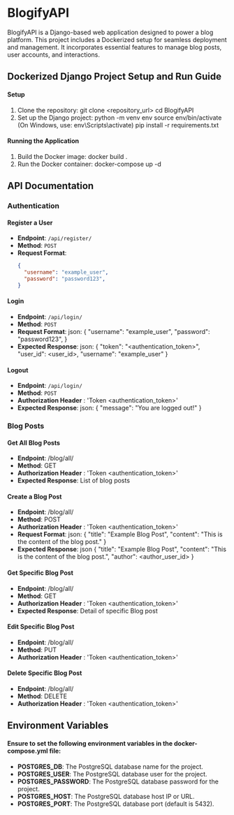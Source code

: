 # BlogifyAPI
BlogifyAPI is a Django-based web application designed to power a blog platform. This project includes a Dockerized setup for seamless deployment and management. It incorporates essential features to manage blog posts, user accounts, and interactions.

## Dockerized Django Project Setup and Run Guide
#### Setup
1. Clone the repository:
   git clone <repository_url>
   cd BlogifyAPI
2. Set up the Django project:
   python -m venv env
   source env/bin/activate  (On Windows, use: env\Scripts\activate)
   pip install -r requirements.txt
#### Running the Application
1. Build the Docker image:
   docker build .
2. Run the Docker container:
   docker-compose up -d
   
## API Documentation
### Authentication

#### Register a User

- **Endpoint**: `/api/register/`
- **Method**: `POST`
- **Request Format**:
  ```json
  {
    "username": "example_user",
    "password": "password123",
  }
  
#### Login

- **Endpoint**: `/api/login/`
- **Method**: `POST`
- **Request Format**:
  json:
  {
    "username": "example_user",
    "password": "password123",
  }
- **Expected Response**:
  json:
  {
    "token": "<authentication_token>",
    "user_id": <user_id>,
    "username": "example_user"
  }

#### Logout
- **Endpoint**: `/api/login/`
- **Method**: `POST`
- **Authorization Header** : 'Token <authentication_token>'
- **Expected Response**:
  json:
  {
    "message": "You are logged out!"
  }
### Blog Posts
#### Get All Blog Posts
- **Endpoint**: /blog/all/
- **Method**: GET
- **Authorization Header** : 'Token <authentication_token>'
- **Expected Response**: List of blog posts
#### Create a Blog Post
- **Endpoint**: /blog/all/
- **Method**: POST
- **Authorization Header** : 'Token <authentication_token>'
- **Request Format**:
  json:
  {
    "title": "Example Blog Post",
    "content": "This is the content of the blog post."
  }
- **Expected Response**:
  json
  {
    "title": "Example Blog Post",
    "content": "This is the content of the blog post.",
    "author": <author_user_id>
  }
#### Get Specific Blog Post
- **Endpoint**: /blog/all/<id>
- **Method**: GET
- **Authorization Header** : 'Token <authentication_token>'
- **Expected Response**: Detail of specific Blog post
#### Edit Specific Blog Post
- **Endpoint**: /blog/all/<id>
- **Method**: PUT
- **Authorization Header** : 'Token <authentication_token>'
#### Delete Specific Blog Post
- **Endpoint**: /blog/all/<id>
- **Method**: DELETE
- **Authorization Header** : 'Token <authentication_token>'

## Environment Variables
#### Ensure to set the following environment variables in the docker-compose.yml file:
- **POSTGRES_DB**: The PostgreSQL database name for the project.
- **POSTGRES_USER**: The PostgreSQL database user for the project.
- **POSTGRES_PASSWORD**: The PostgreSQL database password for the project.
- **POSTGRES_HOST**: The PostgreSQL database host IP or URL.
- **POSTGRES_PORT**: The PostgreSQL database port (default is 5432).
